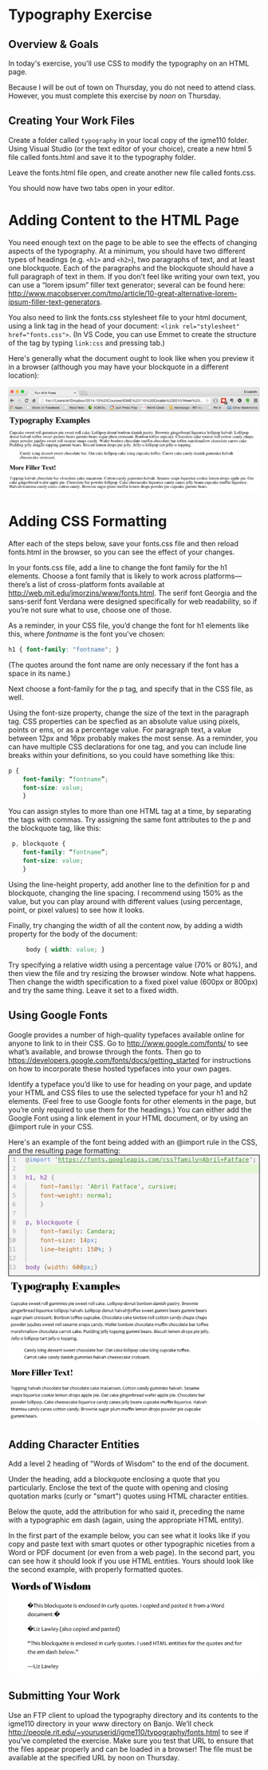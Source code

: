 # Typography Exercise 

## Overview & Goals
In today's exercise, you'll use CSS to modify the typography on an HTML page. 

Because I will be out of town on Thursday, you do not need to attend class. However, you must complete this exercise by *noon* on Thursday. 

## Creating Your Work Files
Create a folder called `typography` in your local copy of the igme110 folder. Using Visual Studio (or the text editor of your choice), create a new html 5 file called fonts.html and save it to the typography folder.

Leave the fonts.html file open, and create another new file called fonts.css. 

You should now have two tabs open in your editor. 

# Adding Content to the HTML Page
You need enough text on the page to be able to see the effects of changing aspects of the typography. At a minimum, you should have two different types of headings (e.g. `<h1>` and `<h2>`), two paragraphs of text, and at least one blockquote. Each of the paragraphs and the blockquote should have a full paragraph of text in them. If you don’t feel like writing your own text, you can use a “lorem ipsum” filler text generator; several can be found here: http://www.macobserver.com/tmo/article/10-great-alternative-lorem-ipsum-filler-text-generators. 

You also need to link the fonts.css stylesheet file to your html document, using a link tag in the head of your document: `<link rel="stylesheet" href="fonts.css">`. (In VS Code, you can use Emmet to create the structure of the tag by typing `link:css` and pressing tab.) 

Here's generally what the document ought to look like when you preview it in a browser (although you may have your blockquote in a different location):

![Unformatted Fonts Page](fontsPage1.png)

# Adding CSS Formatting
After each of the steps below, save your fonts.css file and then reload fonts.html in the browser, so you can see the effect of your changes. 

In your fonts.css file, add a line to change the font family for the h1 elements. Choose a font family that is likely to work across platforms—there’s a list of cross-platform fonts available at http://web.mit.edu/jmorzins/www/fonts.html. The serif font Georgia and the sans-serif font Verdana were designed specifically for web readability, so if you’re not sure what to use, choose one of those. 

As a reminder, in your CSS file, you’d change the font for h1 elements like this, where *fontname* is the font you've chosen:
```css
h1 { font-family: "fontname"; }
```
(The quotes around the font name are only necessary if the font has a space in its name.)

Next choose a font-family for the p tag, and specify that in the CSS file, as well. 

Using the font-size property, change the size of the text in the paragraph tag. CSS properties can be specfied as an absolute value using pixels, points or ems, or as a percentage value. For paragraph text, a value between 12px and 16px probably makes the most sense. As a reminder, you can have multiple CSS declarations for one tag, and you can include line breaks within your definitions, so you could have something like this:

```css
p { 
    font-family: “fontname”; 
    font-size: value; 
    }
```

You can assign styles to more than one HTML tag at a time, by separating the tags with commas. Try assigning the same font attributes to the p and the blockquote tag, like this:
```css
 p, blockquote { 
    font-family: “fontname”; 
    font-size: value; 
    }
```

Using the line-height property, add another line to the definition for p and blockquote, changing the line spacing. I recommend using 150% as the value, but you can play around with different values (using percentage, point, or pixel values) to see how it looks. 

Finally, try changing the width of all the content now, by adding a width property for the body of the document:
```css
     body { width: value; }
```
Try specifying a relative width using a percentage value (70% or 80%), and then view the file and try resizing the browser window. Note what happens. Then change the width specification to a fixed pixel value (600px or 800px) and try the same thing. Leave it set to a fixed width. 

## Using Google Fonts 

Google provides a number of high-quality typefaces available online for anyone to link to in their CSS. Go to http://www.google.com/fonts/ to see what’s available, and browse through the fonts. Then go to https://developers.google.com/fonts/docs/getting_started for instructions on how to incorporate these hosted typefaces into your own pages. 

Identify a typeface you’d like to use for heading on your page, and update  your HTML and CSS files to use the selected typeface for your h1 and h2 elements. (Feel free to use Google fonts for other elements in the page, but you’re only required to use them for the headings.) You can either add the Google Font using a link element in your HTML document, or by using an @import rule in your CSS. 

Here's an example of the font being added with an @import rule in the CSS, and the resulting page formatting:
![Google Fonts Code](googleFontsCode.png)
![Google Fonts Page](googleFontsPage.png)


## Adding Character Entities 

Add a level 2 heading of "Words of Wisdom" to the end of the document.

Under the heading, add a blockquote enclosing a quote that you particularly. Enclose the text of the quote with opening and closing quotation marks (curly or "smart") quotes using HTML character entities.

Below the quote, add the attribution for who said it, preceding the name with a typographic em dash (again, using the appropriate HTML entity). 

In the first part of the example below, you can see what it looks like if you copy and paste text with smart quotes or other typographic niceties from a Word or PDF document (or even from a web page). In the second part, you can see how it should look if you use HTML entities. Yours should look like the second example, with properly formatted quotes. 

![Screenshot Showing HTML Entities](htmlEntities.png)

## Submitting Your Work 
Use an FTP client to upload the typography directory and its contents to the igme110 directory in your www directory on Banjo. We’ll check http://people.rit.edu/~youruserid/igme110/typography/fonts.html to see if you’ve completed the exercise. Make sure you test that URL to ensure that the files appear properly and can be loaded in a browser! The file must be available at the specified URL by noon on Thursday.